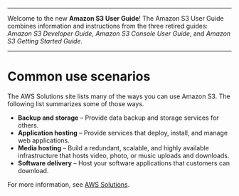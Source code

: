 --------

Welcome to the new **Amazon S3 User Guide**\! The Amazon S3 User Guide combines information and instructions from the three retired guides: *Amazon S3 Developer Guide*, *Amazon S3 Console User Guide*, and *Amazon S3 Getting Started Guide*\.

--------

# Common use scenarios<a name="S3-gsg-CommonUseScenarios"></a>

The AWS Solutions site lists many of the ways you can use Amazon S3\. The following list summarizes some of those ways\.
+ **Backup and storage** – Provide data backup and storage services for others\.
+ **Application hosting** – Provide services that deploy, install, and manage web applications\.
+ **Media hosting** – Build a redundant, scalable, and highly available infrastructure that hosts video, photo, or music uploads and downloads\.
+ **Software delivery** – Host your software applications that customers can download\.

For more information, see [AWS Solutions](https://aws.amazon.com/solutions/)\. 